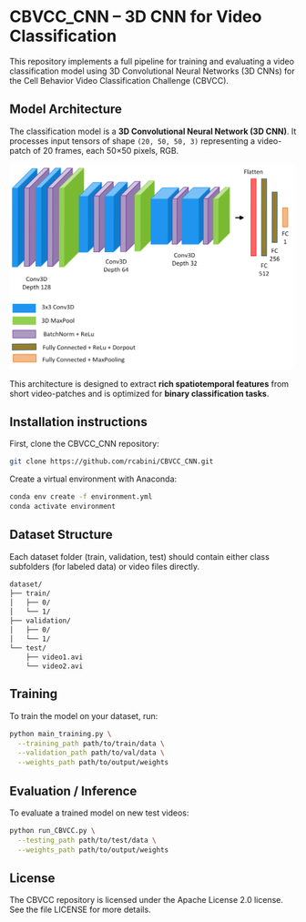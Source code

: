 # CBVCC_CNN – 3D CNN for Video Classification
This repository implements a full pipeline for training and evaluating a video classification model using 3D Convolutional Neural Networks (3D CNNs) for the Cell Behavior Video Classification Challenge (CBVCC).

## Model Architecture

The classification model is a **3D Convolutional Neural Network (3D CNN)**. It processes input tensors of shape `(20, 50, 50, 3)` representing a video-patch of 20 frames, each 50×50 pixels, RGB.

<img src="img/CNN.png" alt="CNN Architecture" width="500"/>

This architecture is designed to extract **rich spatiotemporal features** from short video-patches and is optimized for **binary classification tasks**.

## Installation instructions
First, clone the CBVCC_CNN repository:
```bash
git clone https://github.com/rcabini/CBVCC_CNN.git
```
Create a virtual environment with Anaconda:
```bash
conda env create -f environment.yml
conda activate environment
```

## Dataset Structure

Each dataset folder (train, validation, test) should contain either class subfolders (for labeled data) or video files directly.
```
dataset/
├── train/
│   ├── 0/
│   └── 1/
├── validation/
│   ├── 0/
│   └── 1/
└── test/
    ├── video1.avi
    └── video2.avi
```

## Training
To train the model on your dataset, run:
```bash
python main_training.py \
  --training_path path/to/train/data \
  --validation_path path/to/val/data \
  --weights_path path/to/output/weights
```

## Evaluation / Inference
To evaluate a trained model on new test videos:
```bash
python run_CBVCC.py \
  --testing_path path/to/test/data \
  --weights_path path/to/output/weights
```

## License
The CBVCC repository is licensed under the Apache License 2.0 license. See the file LICENSE for more details.

